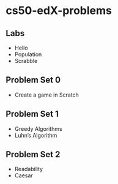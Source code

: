 # cs50-edX-problems

## Labs
* Hello
* Population
* Scrabble

## Problem Set 0
* Create a game in Scratch

## Problem Set 1
* Greedy Algorithms
* Luhn’s Algorithm

## Problem Set 2
* Readability
* Caesar
